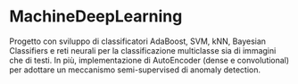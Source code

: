 # MachineDeepLearning
Progetto con sviluppo di classificatori AdaBoost, SVM, kNN, Bayesian Classifiers e reti neurali per la classificazione multiclasse sia di immagini che di testi.
In più, implementazione di AutoEncoder (dense e convolutional) per adottare un meccanismo semi-supervised di anomaly detection.

